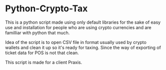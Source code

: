 # Python-Crypto-Tax
This is a python script made using only default libraries for the sake of easy use and installation for people who are using crypto currencies and are
familliar with python that much.

Idea of the script is to open CSV file in format usually used by crypto wallets and clean it up so it's ready for taxing. Since the way of exporting of
ticket data for POS is not that clean.

This script is made for a client Praxis.
